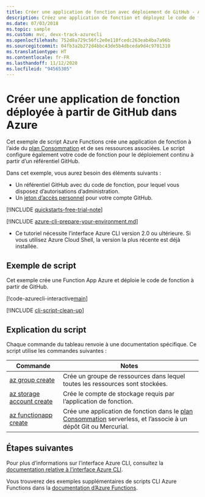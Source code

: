 ```yaml
---
title: Créer une application de fonction avec déploiement de GitHub - Azure CLI
description: Créez une application de fonction et déployez le code de fonction à partir d’un référentiel GitHub à l’aide d’Azure Functions.
ms.date: 07/03/2018
ms.topic: sample
ms.custom: mvc, devx-track-azurecli
ms.openlocfilehash: 752d8a729c56fc2e0e110fcedc263eab4ba7a96b
ms.sourcegitcommit: 04fb3a2b272d4bbc43de5b4dbceda9d4c9701310
ms.translationtype: HT
ms.contentlocale: fr-FR
ms.lasthandoff: 11/12/2020
ms.locfileid: "94565305"
---
```

# <a name="create-a-function-app-in-azure-that-is-deployed-from-github"></a>Créer une application de fonction déployée à partir de GitHub dans Azure

Cet exemple de script Azure Functions crée une application de fonction à l’aide du [plan Consommation](../functions-scale.md#consumption-plan) et de ses ressources associées. Le script configure également votre code de fonction pour le déploiement continu à partir d’un référentiel GitHub. 

Dans cet exemple, vous aurez besoin des éléments suivants :

* Un référentiel GitHub avec du code de fonction, pour lequel vous disposez d’autorisations d’administration.
* Un [jeton d’accès personnel](https://help.github.com/articles/creating-an-access-token-for-command-line-use) pour votre compte GitHub.

[!INCLUDE [quickstarts-free-trial-note](../../../includes/quickstarts-free-trial-note.md)]

[!INCLUDE [azure-cli-prepare-your-environment.md](../../../includes/azure-cli-prepare-your-environment.md)]

 - Ce tutoriel nécessite l’interface Azure CLI version 2.0 ou ultérieure. Si vous utilisez Azure Cloud Shell, la version la plus récente est déjà installée. 

## <a name="sample-script"></a>Exemple de script

Cet exemple crée une Function App Azure et déploie le code de fonction à partir de GitHub.

[!code-azurecli-interactive[main](../../../cli_scripts/azure-functions/deploy-function-app-with-function-github-continuous/deploy-function-app-with-function-github-continuous.sh?highlight=3-4 "Azure Service")]

[!INCLUDE [cli-script-clean-up](../../../includes/cli-script-clean-up.md)]

## <a name="script-explanation"></a>Explication du script

Chaque commande du tableau renvoie à une documentation spécifique. Ce script utilise les commandes suivantes :

| Commande | Notes |
|---|---|
| [az group create](/cli/azure/group#az-group-create) | Crée un groupe de ressources dans lequel toutes les ressources sont stockées. |
| [az storage account create](/cli/azure/storage/account#az-storage-account-create) | Crée le compte de stockage requis par l’application de fonction. |
| [az functionapp create](/cli/azure/functionapp#az-functionapp-create) | Crée une application de fonction dans le [plan Consommation](../functions-scale.md#consumption-plan) serverless, et l’associe à un dépôt Git ou Mercurial. |

## <a name="next-steps"></a>Étapes suivantes

Pour plus d’informations sur l’interface Azure CLI, consultez la [documentation relative à l’interface Azure CLI](/cli/azure).

Vous trouverez des exemples supplémentaires de scripts CLI Azure Functions dans la [documentation d’Azure Functions](../functions-cli-samples.md).

